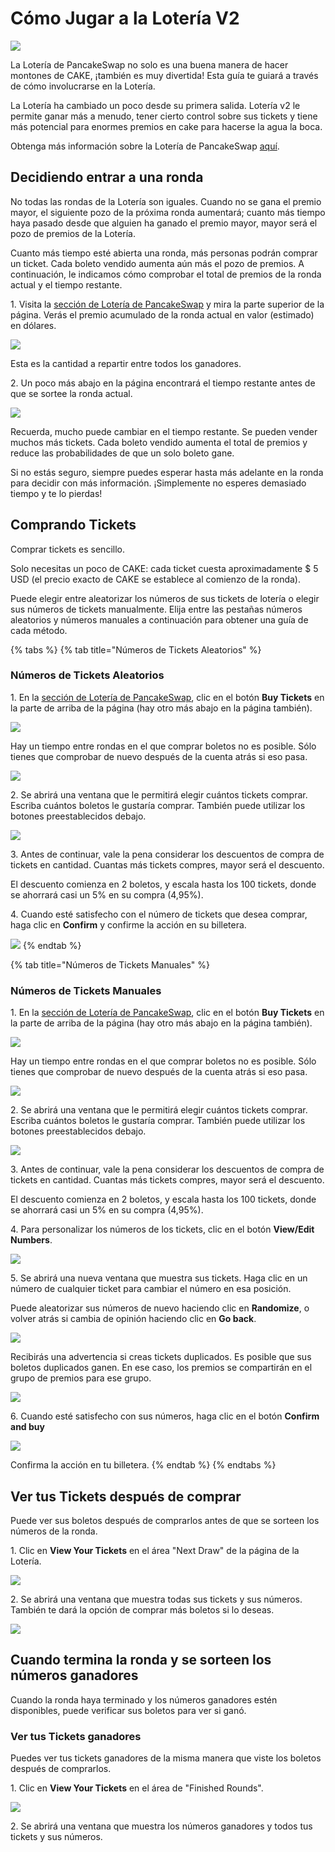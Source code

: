 # Cómo Jugar a la Lotería V2

![](<../../.gitbook/assets/docs-masthead (6).png>)

La Lotería de PancakeSwap no solo es una buena manera de hacer montones de CAKE, ¡también es muy divertida! Esta guía te guiará a través de cómo involucrarse en la Lotería.

La Lotería ha cambiado un poco desde su primera salida. Lotería v2 le permite ganar más a menudo, tener cierto control sobre sus tickets y tiene más potencial para enormes premios en cake para hacerse la agua la boca.&#x20;

Obtenga más información sobre la Lotería de PancakeSwap [aquí](https://docs.pancakeswap.finance/v/espanol/productos/lottery).

## Decidiendo entrar a una ronda <a href="#deciding-if-youd-like-to-enter-a-round" id="deciding-if-youd-like-to-enter-a-round"></a>

‌No todas las rondas de la Lotería son iguales. Cuando no se gana el premio mayor, el siguiente pozo de la próxima ronda aumentará; cuanto más tiempo haya pasado desde que alguien ha ganado el premio mayor, mayor será el pozo de premios de la Lotería.

Cuanto más tiempo esté abierta una ronda, más personas podrán comprar un ticket. Cada boleto vendido aumenta aún más el pozo de premios. A continuación, le indicamos cómo comprobar el total de premios de la ronda actual y el tiempo restante.

‌1. Visita la [sección de Lotería de PancakeSwap](https://pancakeswap.finance/lottery) y mira la parte superior de la página. Verás el premio acumulado de la ronda actual en valor (estimado) en dólares.

![](https://lh5.googleusercontent.com/xjHyOYGhIW7tylzt7ZoqogZ4jlK1QfUX3kgxa\_yqpQwVcr48abh3jErRc1fjF4HJISl-Kqzoa4XY1sB\_8kpOwEWIIXUJ15PIpKdrULJSzwR9L7ANpvyABtWRk7Z9jm\_GzW3KXqo8)

Esta es la cantidad a repartir entre todos los ganadores.

‌2. Un poco más abajo en la página encontrará el tiempo restante antes de que se sortee la ronda actual.

![](https://lh3.googleusercontent.com/OHYLboNuQg97z1yhxOmMiIh4SDzpXbo0orf4ryNtdKGPd5eFYTunMC1p4KXuSNaiEUmNqzs0IfKBJUqptd5YeAMwwDRIwPNOJwXD\_Y1ILEP801Q618GY3xZv22blxGr7WPkmgpbZ)

Recuerda, mucho puede cambiar en el tiempo restante. Se pueden vender muchos más tickets. Cada boleto vendido aumenta el total de premios y reduce las probabilidades de que un solo boleto gane.

‌Si no estás seguro, siempre puedes esperar hasta más adelante en la ronda para decidir con más información. ¡Simplemente no esperes demasiado tiempo y te lo pierdas!

## Comprando Tickets <a href="#buying-lottery-tickets" id="buying-lottery-tickets"></a>

‌Comprar tickets es sencillo.

Solo necesitas un poco de CAKE: cada ticket cuesta aproximadamente $ 5 USD (el precio exacto de CAKE se establece al comienzo de la ronda).

Puede elegir entre aleatorizar los números de sus tickets de lotería o elegir sus números de tickets manualmente. Elija entre las pestañas números aleatorios y números manuales a continuación para obtener una guía de cada método.&#x20;

{% tabs %}
{% tab title="Números de Tickets Aleatorios" %}
### Números de Tickets Aleatorios

1\. En la [sección de Lotería de PancakeSwap](https://pancakeswap.finance/lottery), clic en el botón **Buy Tickets** en la parte de arriba de la página (hay otro más abajo en la página también).

![](https://lh5.googleusercontent.com/uzvN8ZK78KrrnUo1lZsTpB-RG\_WKi5R2U3ZXtmO5od1jx02mEaxaL2uEN2mSylkrbsQLDpAHdzrib4cxtO8OUsifCHgXxRUi7dSeksWY725YOnPJ9eQlkS85bNYoWIsl6PUmCSTc)

Hay un tiempo entre rondas en el que comprar boletos no es posible. Sólo tienes que comprobar de nuevo después de la cuenta atrás si eso pasa.

![](https://lh3.googleusercontent.com/JMN04H2T-oTc0FiC3L5ZMa7Xtfb0xtk58JsJ3CvQyJ8MKI6BNS5iJOCTubfO5KApRuMB\_6Un97SQmFRujLJhDNOWT97y4\_m3dzkRLD4ovcoNuaBqGhAwKhN\_cTOgcEFpYPhG4c\_j)

2\. Se abrirá una ventana que le permitirá elegir cuántos tickets comprar. Escriba cuántos boletos le gustaría comprar. También puede utilizar los botones preestablecidos debajo.

![](<../../.gitbook/assets/image (68).png>)

3\. Antes de continuar, vale la pena considerar los descuentos de compra de tickets en cantidad. Cuantas más tickets compres, mayor será el descuento.

El descuento comienza en 2 boletos, y escala hasta los 100 tickets, donde se ahorrará casi un 5% en su compra (4,95%).

4\. Cuando esté satisfecho con el número de tickets que desea comprar, haga clic en **Confirm** y confirme la acción en su billetera.

![](<../../.gitbook/assets/image (61).png>)
{% endtab %}

{% tab title="Números de Tickets Manuales" %}
### Números de Tickets Manuales

1\. En la [sección de Lotería de PancakeSwap](https://pancakeswap.finance/lottery), clic en el botón **Buy Tickets** en la parte de arriba de la página (hay otro más abajo en la página también).

![](https://lh5.googleusercontent.com/I1KdHOidk7L4XS\_-UTKmJaRYqFwR35gATRLS8BtBcxuwermUHuWD7hSgOgVjze21pr2Ow-KrvcpUacoh3t3\_LR3kQMT8-JxSBbfJ0K66v7qhCzBo53uK9tXexkN5MKksGoQ\_308N)

Hay un tiempo entre rondas en el que comprar boletos no es posible. Sólo tienes que comprobar de nuevo después de la cuenta atrás si eso pasa.

![](https://lh6.googleusercontent.com/UwGdWEMdShE5\_MfQCn6k8zmuXFIOSNPiihIEPMJzXbZpKRl5yk-deuSDydyo00Z67G0zFhxq\_pVnItoLZCKbJTpD8RjTVbDzZZc-NiTc1isn5IAGZTBcXIRl8VyMzG\_xNZBE5csi)

2\. Se abrirá una ventana que le permitirá elegir cuántos tickets comprar. Escriba cuántos boletos le gustaría comprar. También puede utilizar los botones preestablecidos debajo.

![](<../../.gitbook/assets/image (68).png>)

3\. Antes de continuar, vale la pena considerar los descuentos de compra de tickets en cantidad. Cuantas más tickets compres, mayor será el descuento.

El descuento comienza en 2 boletos, y escala hasta los 100 tickets, donde se ahorrará casi un 5% en su compra (4,95%).

4\. Para personalizar los números de los tickets, clic en el botón **View/Edit Numbers**.

![](<../../.gitbook/assets/image (13) (1).png>)

5\. Se abrirá una nueva ventana que muestra sus tickets. Haga clic en un número de cualquier ticket para cambiar el número en esa posición.

Puede aleatorizar sus números de nuevo haciendo clic en **Randomize**, o volver atrás si cambia de opinión haciendo clic en **Go back**.

![](https://lh4.googleusercontent.com/229uStQBb-Uzj-Tu9kRDXxfux4wWNjeHjPXJBULwhKbCR5UEgWnb3jzzj1-KeWeBfxfGlctR9aH\_S1P\_l6\_VgtrZR0Eb2AVqrJLF8oNkpoVFlpeHaOIsUij-bs12QBOwDAIJEJiU)

Recibirás una advertencia si creas tickets duplicados. Es posible que sus boletos duplicados ganen. En ese caso, los premios se compartirán en el grupo de premios para ese grupo.

![](https://lh3.googleusercontent.com/jqaMYUJQWpMIkzonsVvIpz\_lUBzLYDSMxFZftLqdxqrzPzcwnpZio-XMw7LFCpOPOgq-tZX8yD5WfW\_TATvH1jX0ZTh9WwNm75vezhfpiH5ljXTphkJgg344KdAE0JplkXw-oqjN)

6\. Cuando esté satisfecho con sus números, haga clic en el botón **Confirm and buy**

![](<../../.gitbook/assets/image (31).png>)

Confirma la acción en tu billetera.
{% endtab %}
{% endtabs %}

## Ver tus Tickets después de comprar

Puede ver sus boletos después de comprarlos antes de que se sorteen los números de la ronda.

1\. Clic en **View Your Tickets** en el área "Next Draw" de la página de la Lotería.

![](https://lh4.googleusercontent.com/GSUujMwjqv5c\_0UeeVrWmBnyeTiBVfhSiiQd8NZie8tpCC\_65c7mGPJfS0O\_q72MstJUGeOZ7VWnrGIytwRHowcCGi6Cdgj5flwg06GODRs8Or\_3R-rZB1pKcP1pudwtjJBJJBDO)

2\. Se abrirá una ventana que muestra todas sus tickets y sus números. También te dará la opción de comprar más boletos si lo deseas.

![](https://lh3.googleusercontent.com/RSA-gQ7e8yY1t8xN8bELLaMaoBZLtSAS8ybDdeiG6Wzv1fbr9SqKheQD3S5kxYFlD9rnZX9dpzXjYTDy-rnsXkuNtrU46msafxAfdsHgsCdPxjOxBtTJN3cCNF6NWYp0Mwdk4SXR)

## Cuando termina la ronda y se sorteen los números ganadores

‌Cuando la ronda haya terminado y los números ganadores estén disponibles, puede verificar sus boletos para ver si ganó.

### ‌Ver tus Tickets ganadores

‌Puedes ver tus tickets ganadores de la misma manera que viste los boletos después de comprarlos.

‌1. Clic en **View Your Tickets** en el área de "Finished Rounds".

![](https://lh3.googleusercontent.com/p3QxWcrxCcBwHrhwPU55vnAN-BmelgNwKRWse8yEQQVfehXsIOvUX\_tCo1gC7LpHxL-crIMS19RxpnMxn5yBuShNwXfH7qzCSdCOtnBeXhUuecrqRvhdI97rX\_CuVuWAawaor6Mi)

2\. Se abrirá una ventana que muestra los números ganadores y todos tus tickets y sus números.
